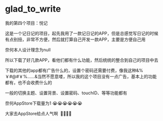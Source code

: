 # glad_to_write
我的第四个项目：悦记

这是一个记日记的项目，起先我用了一款记日记的APP，但是总感觉写日记的时候有点别扭，非常不方便，然后就打算自己开发一款APP，主要是方便自己用

奈何本人设计理念为null

所以下载了好几款APP，看他们都有什么功能，然后统统的整合到自己的项目中去

下载的其他的app都有广告什么的，设置个密码还需要付费，像我这种&%￥#@#￥%……&当然不愿意喽，所以我的这个项目没有一点广告，基本上的功能都有，也不会收费什么的

一般的切换主题、设置背景、设置密码、touchID、等等功能都有

奈何AppStore下载量为1   😭😭😭😭😭😭

大家去AppStore给点人气啊  🙏🙏🙏🙏
